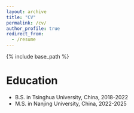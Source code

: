 ```yaml
---
layout: archive
title: "CV"
permalink: /cv/
author_profile: true
redirect_from:
  - /resume
---
```


{% include base_path %}

Education
======
* B.S. in Tsinghua University, China, 2018-2022
* M.S. in Nanjing University, China, 2022-2025

